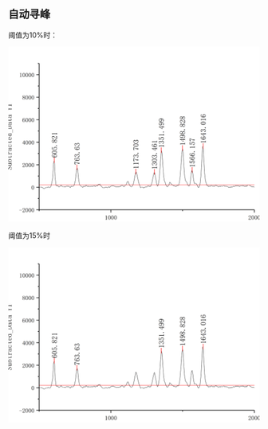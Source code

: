 ## 自动寻峰
阈值为10%时：

![Image text](https://github.com/852569069/cv-code/blob/master/images/%E9%98%88%E5%80%BC%E4%B8%BA10%25.jpg)

阈值为15%时

![Image text](https://github.com/852569069/cv-code/blob/master/images/%E9%98%88%E5%80%BC%E4%B8%BA15%25.jpg)